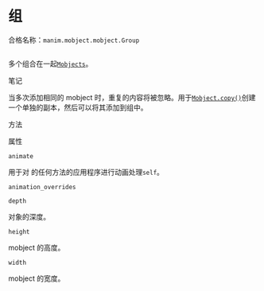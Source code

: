 # 组

合格名称：`manim.mobject.mobject.Group`


```py

```

多个组合在一起[`Mobjects`]()。

笔记

当多次添加相同的 mobject 时，重复的内容将被忽略。用于[`Mobject.copy()`]()创建一个单独的副本，然后可以将其添加到组中。

方法

属性

`animate`

用于对 的任何方法的应用程序进行动画处理`self`。

`animation_overrides`

`depth`

对象的深度。

`height`

mobject 的高度。

`width`

mobject 的宽度。
